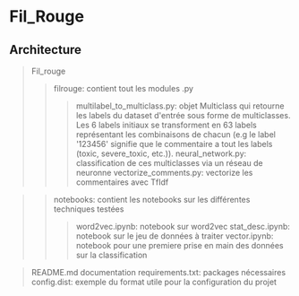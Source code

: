 # Fil_Rouge

## Architecture
> Fil_rouge
>> filrouge: contient tout les modules .py
>>> multilabel_to_multiclass.py: objet Multiclass qui retourne les labels du dataset d'entrée sous forme de multiclasses. Les 6 labels initiaux se transforment en 63 labels représentant les combinaisons de chacun (e.g le label '123456' signifie que le commentaire a tout les labels (toxic, severe_toxic, etc.)).
>>> neural_network.py: classification de ces multiclasses via un réseau de neuronne
>>> vectorize_comments.py: vectorize les commentaires avec TfIdf

>> notebooks: contient les notebooks sur les différentes techniques testées 
>>> word2vec.ipynb: notebook sur word2vec
>>> stat_desc.ipynb: notebook sur le jeu de données à traiter
>>> vector.ipynb: notebook pour une premiere prise en main des données sur la classification

> README.md documentation
> requirements.txt: packages nécessaires 
> config.dist: exemple du format utile pour la configuration du projet